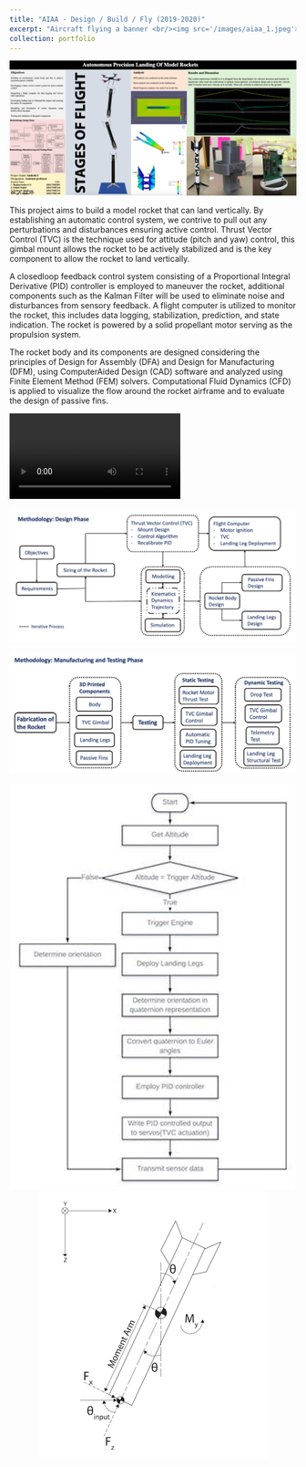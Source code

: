 ```yaml
---
title: "AIAA - Design / Build / Fly (2019-2020)"
excerpt: "Aircraft flying a banner <br/><img src='/images/aiaa_1.jpeg'>"
collection: portfolio
---
```


![Overview](/images/t8.png "Overview")

This project aims to build a model rocket that can land vertically. By establishing an automatic control system, we contrive to pull out any perturbations and disturbances ensuring active control. Thrust Vector Control (TVC) is the technique used for attitude (pitch and yaw) control, this gimbal mount allows the rocket to be actively stabilized and is the key component to allow the rocket to land vertically.

A closed­loop feedback control system consisting of a Proportional Integral Derivative (PID) controller is employed to maneuver the rocket, additional components such as the Kalman Filter will be used to eliminate noise and disturbances from sensory feedback. A flight computer is utilized to monitor the rocket, this includes data logging, stabilization, prediction, and state indication. The rocket is powered by a solid propellant motor serving as the propulsion system.

The rocket body and its components are designed considering the principles of Design for Assembly (DFA) and Design for Manufacturing (DFM), using Computer­Aided Design (CAD) software and analyzed using Finite Element Method (FEM) solvers. Computational Fluid Dynamics (CFD) is applied to visualize the flow around the rocket airframe and to evaluate the design of passive fins.

![Thrust Test](/images/Thrust_Test_1.mp4 "Thrust Test")

![Methodology: Design Phase](/images/Methodology_Design_Phase_1.png "Methodology: Design Phase")

![Methodology: Testing Phase](/images/Methodology_Testing_Phase_1.png "Methodology: Testing Phase")

<div style="text-align:center">
    <img src="/images/flowchart3.jpeg" alt="Flow Chart" title="Flow Chart" />
</div>

<div style="text-align:center">
    <img src="/images/rocket_FBD3.png" alt="Free Body Diagram" title="Free Body Diagram" />
</div>
